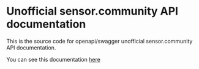 # Unofficial sensor.community API documentation

This is the source code for openapi/swagger unofficial sensor.community API documentation.

You can see this documentation [here](https://thomashodson.com/api.sensor.community/)
